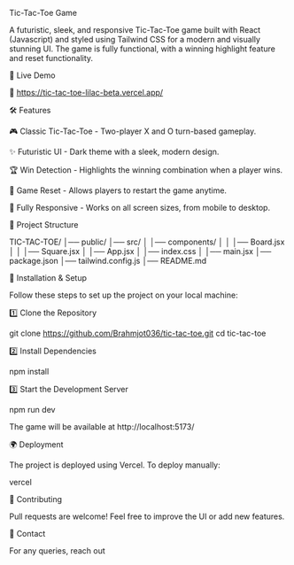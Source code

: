 Tic-Tac-Toe Game

A futuristic, sleek, and responsive Tic-Tac-Toe game built with React (Javascript) and styled using Tailwind CSS for a modern and visually stunning UI. The game is fully functional, with a winning highlight feature and reset functionality.

🚀 Live Demo

🔗 https://tic-tac-toe-lilac-beta.vercel.app/

🛠 Features

🎮 Classic Tic-Tac-Toe - Two-player X and O turn-based gameplay.

✨ Futuristic UI - Dark theme with a sleek, modern design.

🏆 Win Detection - Highlights the winning combination when a player wins.

🔄 Game Reset - Allows players to restart the game anytime.

📱 Fully Responsive - Works on all screen sizes, from mobile to desktop.

📂 Project Structure

TIC-TAC-TOE/
│── public/
│── src/
│   │── components/
│   │   │── Board.jsx
│   │   │── Square.jsx
│   │── App.jsx
│   │── index.css
│   │── main.jsx
│── package.json
│── tailwind.config.js
│── README.md

🚀 Installation & Setup

Follow these steps to set up the project on your local machine:

1️⃣ Clone the Repository

git clone https://github.com/Brahmjot036/tic-tac-toe.git
cd tic-tac-toe

2️⃣ Install Dependencies

npm install

3️⃣ Start the Development Server

npm run dev

The game will be available at http://localhost:5173/

🌍 Deployment

The project is deployed using Vercel. To deploy manually:

vercel

🤝 Contributing

Pull requests are welcome! Feel free to improve the UI or add new features.

📧 Contact

For any queries, reach out

